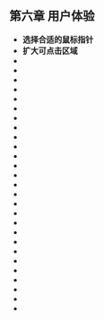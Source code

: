 <!--
 * @Author: your name
 * @Date: 2021-07-11 14:40:21
 * @LastEditTime: 2021-07-11 14:43:31
 * @LastEditors: Please set LastEditors
 * @Description: In User Settings Edit
 * @FilePath: \notes\study notes\css-study\css-style6.md
-->

## 第六章 用户体验

-   **选择合适的鼠标指针**
-   **扩大可点击区域**
-
-
-
-
-
-
-
-
-
-
-
-
-
-
-
-
-
-
-
-
-
-
-
-
-
-
-
